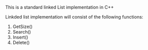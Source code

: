 This is a standard linked List implementation in C++

Linkded list implementation will consist of the following functions:

1. GetSize()
2. Search()
3. Insert()
4. Delete()
